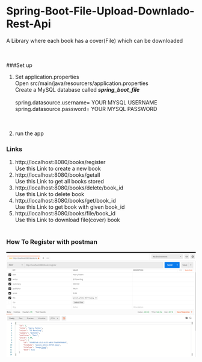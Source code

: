 # Spring-Boot-File-Upload-Downlado-Rest-Api
A Library where each book has a cover(File) which can be downloaded
<br>
<br>
<br>

###Set up
1. Set application.properties
<br>    Open src/main/java/resourcers/application.properties
<br>    Create a MySQL database called  **_spring_boot_file_** 
<br><br>    spring.datasource.username= YOUR MYSQL USERNAME
<br>        spring.datasource.password= YOUR MYSQL PASSWORD
<br><br><br>

2. run the app

### Links

1. http://localhost:8080/books/register
   <br> Use this Link to create a new book
   <br>
2. http://localhost:8080/books/getall
   <br> Use this Link to get all books stored
   <br>
3. http://localhost:8080/books/delete/book_id
   <br> Use this Link to delete book 
   <br>
4. http://localhost:8080/books/get/book_id
   <br> Use this Link to get book with given book_id
   <br>
5. http://localhost:8080/books/file/book_id
   <br> Use this Link to download file(cover) book
   <br><br>


### How To Register with postman
![Screenshot](screenshot.png)

